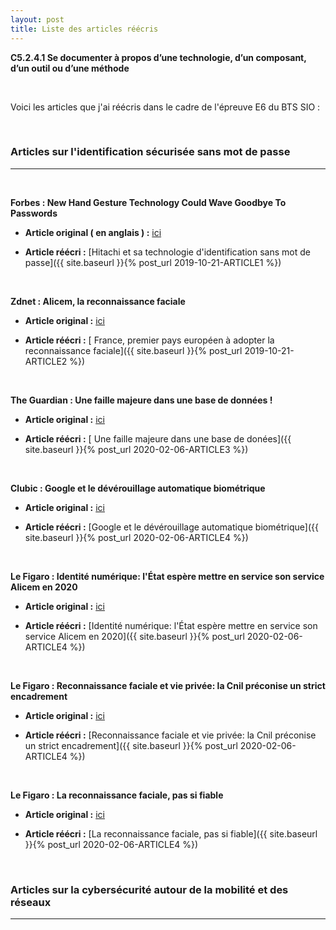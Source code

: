 ```yaml
---
layout: post
title: Liste des articles réécris
---
```


__C5.2.4.1 Se documenter à propos d’une technologie, d’un composant, d’un outil ou d’une méthode__

&nbsp;

Voici les articles que j'ai réécris dans le cadre de l'épreuve E6 du BTS SIO :

&nbsp;

### __Articles sur l'identification sécurisée sans mot de passe__
___

&nbsp;

__Forbes : New Hand Gesture Technology Could Wave Goodbye To Passwords__

- __Article original ( en anglais ) :__ [ici](https://www.forbes.com/sites/daveywinder/2019/09/09/exclusive-new-hand-gesture-technology-could-wave-goodbye-to-passwords/)

- __Article réécri :__ [Hitachi et sa technologie d'identification sans mot de passe]({{ site.baseurl }}{% post_url 2019-10-21-ARTICLE1 %})

&nbsp;


__Zdnet : Alicem, la reconnaissance faciale__

- __Article original :__ [ici](https://www.zdnet.fr/actualites/reconnaissance-faciale-les-autorites-francaises-lanceront-alicem-des-le-mois-de-novembre-39891881.htm)

- __Article réécri :__ [ France, premier pays européen à adopter la reconnaissance faciale]({{ site.baseurl }}{% post_url 2019-10-21-ARTICLE2 %})

&nbsp;


__The Guardian : Une faille majeure dans une base de données !__

- __Article original :__ [ici](https://www.theguardian.com/technology/2019/aug/14/major-breach-found-in-biometrics-system-used-by-banks-uk-police-and-defence-firms)

- __Article réécri :__ [ Une faille majeure dans une base de donées]({{ site.baseurl }}{% post_url 2020-02-06-ARTICLE3 %})

&nbsp;


__Clubic : Google et le dévérouillage automatique biométrique__

- __Article original :__ [ici](https://www.clubic.com/os-mobile/android/actualite-882311-lastpass-google-remplir-mots-deverrouillage-biometrique.html)

- __Article réécri :__ [Google et le dévérouillage automatique biométrique]({{ site.baseurl }}{% post_url 2020-02-06-ARTICLE4 %})

&nbsp;

__Le Figaro : Identité numérique: l'État espère mettre en service son service Alicem en 2020__

- __Article original :__ [ici](https://www.lefigaro.fr/identite-numerique-l-etat-espere-mettre-en-service-son-service-alicem-en-2020-20200219)

- __Article réécri :__ [Identité numérique: l'État espère mettre en service son service Alicem en 2020]({{ site.baseurl }}{% post_url 2020-02-06-ARTICLE4 %})

&nbsp;

__Le Figaro : Reconnaissance faciale et vie privée: la Cnil préconise un strict encadrement__

- __Article original :__ [ici](https://www.lefigaro.fr/flash-eco/reconnaissance-faciale-et-vie-privee-la-cnil-preconise-un-strict-encadrement-20191115)

- __Article réécri :__ [Reconnaissance faciale et vie privée: la Cnil préconise un strict encadrement]({{ site.baseurl }}{% post_url 2020-02-06-ARTICLE4 %})

&nbsp;

__Le Figaro : La reconnaissance faciale, pas si fiable__

- __Article original :__ [ici](https://www.lefigaro.fr/flash-eco/la-reconnaissance-faciale-peu-fiable-20191220)

- __Article réécri :__ [La reconnaissance faciale, pas si fiable]({{ site.baseurl }}{% post_url 2020-02-06-ARTICLE4 %})

&nbsp;
&nbsp;


### __Articles sur la  cybersécurité  autour  de  la  mobilité  et  des  réseaux__
___
